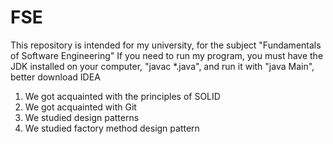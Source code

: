 # FSE
This repository is intended for my university, for the subject "Fundamentals of Software Engineering"
If you need to run my program, you must have the JDK installed on your computer, "javac *.java", and run it with "java Main", better download IDEA
1. We got acquainted with the principles of SOLID
2. We got acquainted with Git
3. We studied design patterns 
4. We studied factory method design pattern
